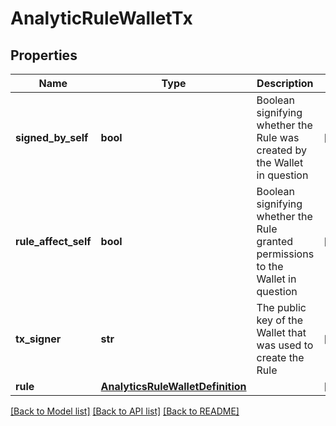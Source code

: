 # AnalyticRuleWalletTx

## Properties
Name | Type | Description | Notes
------------ | ------------- | ------------- | -------------
**signed_by_self** | **bool** | Boolean signifying whether the Rule was created by the Wallet in question | [optional] 
**rule_affect_self** | **bool** | Boolean signifying whether the Rule granted permissions to the Wallet in question | [optional] 
**tx_signer** | **str** | The public key of the Wallet that was used to create the Rule | [optional] 
**rule** | [**AnalyticsRuleWalletDefinition**](AnalyticsRuleWalletDefinition.md) |  | [optional] 

[[Back to Model list]](../README.md#documentation-for-models) [[Back to API list]](../README.md#documentation-for-api-endpoints) [[Back to README]](../README.md)


